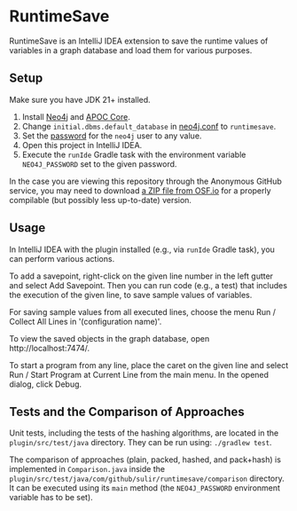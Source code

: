 # RuntimeSave

RuntimeSave is an IntelliJ IDEA extension to save the runtime values of variables in a graph database and load them for various purposes.

## Setup

Make sure you have JDK 21+ installed.

1. Install [Neo4j](https://neo4j.com/docs/operations-manual/current/installation/) and [APOC Core](https://neo4j.com/docs/apoc/current/installation/).
2. Change `initial.dbms.default_database` in [neo4j.conf](https://neo4j.com/docs/operations-manual/current/database-administration/standard-databases/configuration-parameters/) to `runtimesave`.
3. Set the [password](https://neo4j.com/docs/operations-manual/current/configuration/set-initial-password/) for the `neo4j` user to any value.
4. Open this project in IntelliJ IDEA.
5. Execute the `runIde` Gradle task with the environment variable `NEO4J_PASSWORD` set to the given password.  

In the case you are viewing this repository through the Anonymous GitHub service, you may need to download [a ZIP file from OSF.io](https://osf.io/8bduk?view_only=cb39523a5f29406fa6fa8f80ed5eea69) for a properly compilable (but possibly less up-to-date) version.

## Usage

In IntelliJ IDEA with the plugin installed (e.g., via `runIde` Gradle task), you can perform various actions.

To add a savepoint, right-click on the given line number in the left gutter and select Add Savepoint. Then you can run code (e.g., a test) that includes the execution of the given line, to save sample values of variables.

For saving sample values from all executed lines, choose the menu Run / Collect All Lines in '(configuration name)'.

To view the saved objects in the graph database, open http://localhost:7474/.

To start a program from any line, place the caret on the given line and select Run / Start Program at Current Line from the main menu. In the opened dialog, click Debug.

## Tests and the Comparison of Approaches

Unit tests, including the tests of the hashing algorithms, are located in the `plugin/src/test/java` directory. They can be run using: `./gradlew test`.

The comparison of approaches (plain, packed, hashed, and pack+hash) is implemented in `Comparison.java` inside the `plugin/src/test/java/com/github/sulir/runtimesave/comparison` directory. It can be executed using its `main` method (the `NEO4J_PASSWORD` environment variable has to be set).
